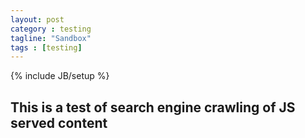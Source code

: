 ```yaml
---
layout: post
category : testing
tagline: "Sandbox"
tags : [testing]
---
```

{% include JB/setup %}

<main class="flex-container">
<h2 class="flex-item">
	This is a test of search engine crawling of JS served content
</h2>
<div class="flex-item" id="ajaxcontent">
</div>
</main>